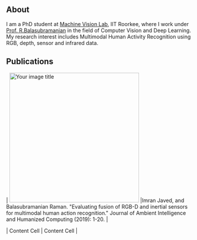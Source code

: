 ## About
I am a PhD student at [Machine Vision Lab](https://balarsgroup.github.io/), IIT Roorkee, where I work under [Prof. R.Balasubramanian](https://sites.google.com/site/balaiitr/) in the field of Computer Vision and Deep Learning. My research interest includes Multimodal Human Activity Recognition using RGB, depth, sensor and infrared data. 

## Publications



| <img src="https://i.ibb.co/QYYcdLj/0001.jpg" alt="Your image title" width="350"/>  |Imran Javed, and Balasubramanian Raman. "Evaluating fusion of RGB-D and inertial sensors for multimodal human action recognition." Journal of Ambient Intelligence and Humanized Computing (2019): 1-20. |

| Content Cell  | Content Cell  |


